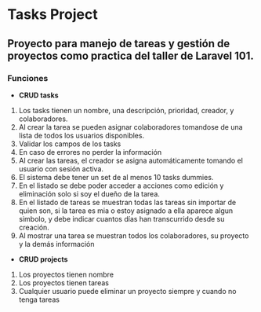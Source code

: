 # Tasks Project
## Proyecto para manejo de tareas y gestión de proyectos como practica del taller de Laravel 101.

### Funciones
- **CRUD tasks**
 1. Los tasks tienen un nombre, una descripción, prioridad, creador, y colaboradores.
 1. Al crear la tarea se pueden asignar colaboradores tomandose de una lista de todos los usuarios disponibles.
 1. Validar los campos de los tasks
 1. En caso de errores no perder la información
 1. Al crear las tareas, el creador se asigna automáticamente tomando el usuario con sesión activa.
 1. El sistema debe tener un set de al menos 10 tasks dummies.
 1. En el listado se debe poder acceder a acciones como edición y eliminación solo si soy el dueño de la tarea.
 1. En el listado de tareas se muestran todas las tareas sin importar de quien son, si la tarea es mia o estoy asignado a ella aparece algun simbolo, y debe indicar cuantos días han transcurrido desde su creación.
 1. Al mostrar una tarea se muestran todos los colaboradores, su proyecto y la demás información
- **CRUD projects**
 1. Los proyectos tienen nombre
 1. Los proyectos tienen tareas
 1. Cualquier usuario puede eliminar un proyecto siempre y cuando no tenga tareas
